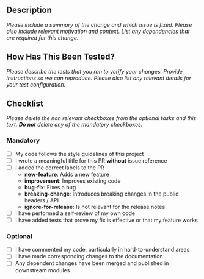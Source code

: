 ## Description

*Please include a summary of the change and which issue is fixed. Please also include relevant motivation and context. List any dependencies that are required for this change.*

## How Has This Been Tested?

*Please describe the tests that you ran to verify your changes. Provide instructions so we can reproduce. Please also list any relevant details for your test configuration.*

## Checklist

*Please delete the non relevant checkboxes from the optional tasks and this text. **Do not** delete any of the mandatory checkboxes.*

### Mandatory

- [ ] My code follows the style guidelines of this project
- [ ] I wrote a meaningful title for this PR **without** issue reference
- [ ] I added the correct labels to the PR
  - **new-feature**: Adds a new feature
  - **improvement**: Improves existing code
  - **bug-fix**: Fixes a bug
  - **breaking-change**: Introduces breaking changes in the public headers / API
  - **ignore-for-release**: Is not relevant for the release notes
- [ ] I have performed a self-review of my own code
- [ ] I have added tests that prove my fix is effective or that my feature works

### Optional

- [ ] I have commented my code, particularly in hard-to-understand areas
- [ ] I have made corresponding changes to the documentation
- [ ] Any dependent changes have been merged and published in downstream modules